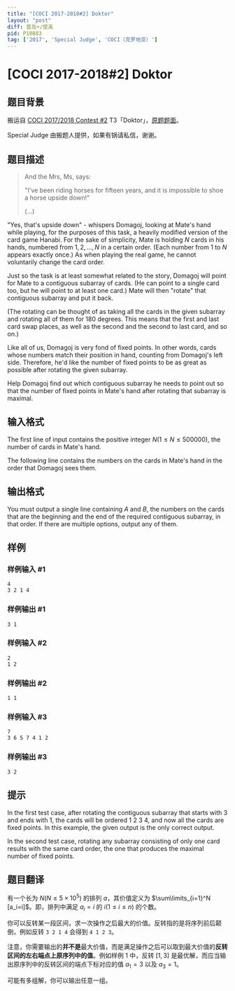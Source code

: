 ```yaml
---
title: "[COCI 2017-2018#2] Doktor"
layout: "post"
diff: 普及+/提高
pid: P10883
tag: ['2017', 'Special Judge', 'COCI（克罗地亚）']
---
```

# [COCI 2017-2018#2] Doktor
## 题目背景

搬运自 [COCI 2017/2018 Contest #2](https://hsin.hr/coci/archive/2017_2018/) T3「Doktor」，[原题题面](https://hsin.hr/coci/archive/2017_2018/contest2_tasks.pdf)。

Special Judge 由搬题人提供，如果有锅请私信，谢谢。
## 题目描述

> And the Mrs, Ms, says:
>
>"I've been riding horses for fifteen years, and it is impossible to shoe a horse upside down!"
>
> (…)

"Yes, that's upside down" - whispers Domagoj, looking at Mate's hand while playing, for the purposes of this task, a heavily modified version of the card game Hanabi. For the sake of simplicity, Mate is holding $N$ cards in his hands, numbered from $1,2,\dots,N$
 in a certain order. (Each number from $1$ to $N$
appears exactly once.) As when playing the real game, he cannot voluntarily change the card order.

Just so the task is at least somewhat related to the story, Domagoj will point for Mate to a contiguous subarray of cards. (He can point to a single card too, but he will point to at least one card.) Mate will then "rotate" that contiguous subarray and put it back.

(The rotating can be thought of as taking all the cards in the given subarray and rotating all of them for 180 degrees. This means that the first and last card swap places, as well as the second and the second to last card, and so on.)

Like all of us, Domagoj is very fond of fixed points. In other words, cards whose numbers match their position in hand, counting from Domagoj's left side. Therefore, he'd like the number of fixed points to be as great as possible after rotating the given subarray.

Help Domagoj find out which contiguous subarray he needs to point out so that the number of fixed points in Mate's hand after rotating that subarray is maximal.
## 输入格式

 The first line of input contains the positive integer $N (1 \leq N \leq 500000)$, the number of cards in Mate's hand.
 
 The following line contains the numbers on the cards in Mate's hand in the order that Domagoj sees them.
## 输出格式

 You must output a single line containing $A$ and 
$B$, the numbers on the cards that are the beginning and the end of the required contiguous subarray, in that order. If there are multiple options, output any of them.
## 样例

### 样例输入 #1
```
4
3 2 1 4
```
### 样例输出 #1
```
3 1
```
### 样例输入 #2
```
2
1 2
```
### 样例输出 #2
```
1 1
```
### 样例输入 #3
```
7
3 6 5 7 4 1 2 
```
### 样例输出 #3
```
3 2
```
## 提示

In the first test case, after rotating the contiguous subarray that starts with 3 and ends with 1, the cards will be ordered 1 2 3 4, and now all the cards are fixed points. In this example, the given output is the only correct output.

 In the second test case, rotating any subarray consisting of only one card results with the same card order, the one that produces the maximal number of fixed points.
## 题目翻译

有一个长为 $N(N\leq 5\times 10^5)$ 的排列 $a$，其价值定义为 $\sum\limits_{i=1}^N [a_i=i]$。即，排列中满足 $a_i = i$  的 $i(1\leq i \leq n)$ 的个数。

你可以反转某一段区间，求一次操作之后最大的价值。反转指的是将序列前后颠倒，例如反转 `3 2 1 4` 会得到 `4 1 2 3`。

注意，你需要输出的**并不是**最大价值，而是满足操作之后可以取到最大价值的**反转区间的左右端点上原序列中的值**。例如样例 1 中，反转 $[1,3]$ 是最优解，而应当输出原序列中的反转区间的端点下标对应的值 $a_1=3$ 以及 $a_3=1$。

可能有多组解，你可以输出任意一组。
